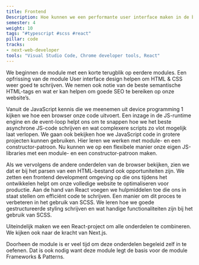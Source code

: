 ```yaml
---
title: Frontend
Description: Hoe kunnen we een performante user interface maken in de browser? We bekijken de volledige flow van een goede test-driven development omgeving tot optimalisatie in de browser.
semester: 4
weight: 10
tags: "#typescript #scss #react"
pillar: code
tracks:
- next-web-developer
tools: "Visual Studio Code, Chrome developer tools, React"
---
```


We beginnen de module met een korte terugblik op eerdere modules. Een opfrissing van de module User interface design helpen om HTML & CSS weer goed te schrijven. We nemen ook notie van de beste semantische HTML-tags en wat er kan helpen om goede SEO te bereiken op onze website’s.

Vanuit de JavaScript kennis die we meenemen uit device programming 1 kijken we hoe een browser onze code uitvoert. Een inzage in de JS-runtime engine en de event-loop helpt ons om te snappen hoe we het beste asynchrone JS-code schrijven en wat complexere scripts zo vlot mogelijk laat verlopen.
We gaan ook bekijken hoe we JavaScript code in grotere projecten kunnen gebruiken. Hier leren we werken met module- en een constructor-patroon. Nu kunnen we op een flexibele manier onze eigen JS-libraries met een module- en een constructor-patroon maken.

Als we vervolgens de andere onderdelen van de browser bekijken, zien we dat er bij het parsen van een HTML-bestand ook opportuniteiten zijn. We zetten een frontend development omgeving op die ons tijdens het ontwikkelen helpt om onze volledige website te optimaliseren voor productie. Aan de hand van React voegen we hulpmiddelen toe die ons in staat stellen om efficiënt code te schrijven.
Een manier om dit proces te verbeteren in het gebruik van SCSS. We leren hoe we goede gestructureerde styling schrijven en wat handige functionaliteiten zijn bij het gebruik van SCSS.

Uiteindelijk maken we een React-project om alle onderdelen te combineren. We kijken ook naar de kracht van Next.js.

Doorheen de module is er veel tijd om deze onderdelen begeleid zelf in te oefenen. Dat is ook nodig want deze module legt de basis voor de module Frameworks & Patterns.
